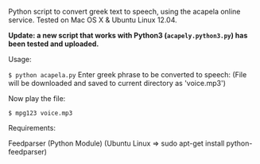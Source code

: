 Python script to convert greek text to speech, using the acapela online service. Tested on Mac OS X & Ubuntu Linux 12.04.

**Update: a new script that works with Python3 (`acapely.python3.py`) has been tested and uploaded.**

Usage: 

`$ python acapela.py`
Enter greek phrase to be converted to speech:
(File will be downloaded and saved to current directory as 'voice.mp3')
<ENTER PHRASE HERE>

Now play the file:

`$ mpg123 voice.mp3`

Requirements:

Feedparser	(Python Module)
(Ubuntu Linux => sudo apt-get install python-feedparser)
